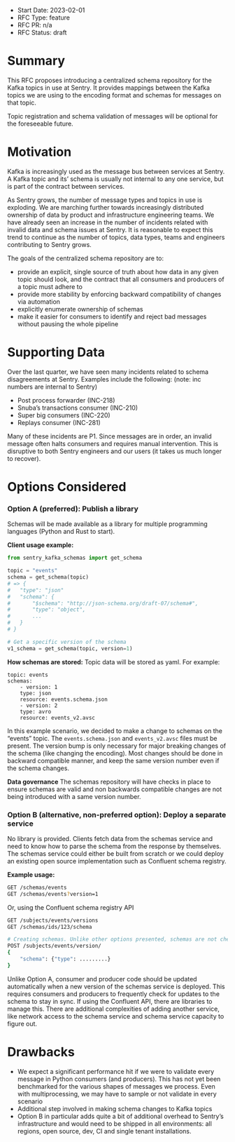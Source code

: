 - Start Date: 2023-02-01
- RFC Type: feature
- RFC PR: n/a
- RFC Status: draft

# Summary

This RFC proposes introducing a centralized schema repository for the Kafka topics in use at Sentry. It provides mappings between the Kafka topics we are using to the encoding format and schemas for messages on that topic.

Topic registration and schema validation of messages will be optional for the foreseeable future.

# Motivation

Kafka is increasingly used as the message bus between services at Sentry. A Kafka topic and its’ schema is usually not internal to any one service, but is part of the contract between services.

As Sentry grows, the number of message types and topics in use is exploding. We are marching further towards increasingly distributed ownership of data by product and infrastructure engineering teams. We have already seen an increase in the number of incidents related with invalid data and schema issues at Sentry. It is reasonable to expect this trend to continue as the number of topics, data types, teams and engineers contributing to Sentry grows.

The goals of the centralized schema repository are to:

- provide an explicit, single source of truth about how data in any given topic should look, and the contract that all consumers and producers of a topic must adhere to
- provide more stability by enforcing backward compatibility of changes via automation
- explicitly enumerate ownership of schemas
- make it easier for consumers to identify and reject bad messages without pausing the whole pipeline

# Supporting Data

Over the last quarter, we have seen many incidents related to schema disagreements at Sentry. Examples include the following: (note: inc numbers are internal to Sentry)

- Post process forwarder (INC-218)
- Snuba’s transactions consumer (INC-210)
- Super big consumers (INC-220)
- Replays consumer (INC-281)

Many of these incidents are P1. Since messages are in order, an invalid message often halts consumers and requires manual intervention. This is disruptive to both Sentry engineers and our users (it takes us much longer to recover).

# Options Considered

### **Option A (preferred): Publish a library**

Schemas will be made available as a library for multiple programming languages (Python and Rust to start).

**Client usage example:**

```python
from sentry_kafka_schemas import get_schema

topic = "events"
schema = get_schema(topic)
# => {
# 	"type": "json"
# 	"schema": {
# 		"$schema": "http://json-schema.org/draft-07/schema#",
# 		"type": "object",
# 		...
# 	}
# }

# Get a specific version of the schema
v1_schema = get_schema(topic, version=1)
```

**How schemas are stored:**
Topic data will be stored as yaml. For example:

```
topic: events
schemas:
    - version: 1
    type: json
    resource: events.schema.json
    - version: 2
    type: avro
    resource: events_v2.avsc
```

In this example scenario, we decided to make a change to schemas on the “events” topic. The `events.schema.json` and `events_v2.avsc` files must be present. The version bump is only necessary for major breaking changes of the schema (like changing the encoding). Most changes should be done in backward compatible manner, and keep the same version number even if the schema changes.

**Data governance**
The schemas repository will have checks in place to ensure schemas are valid and non backwards compatible changes are not being introduced with a same version number.

### **Option B (alternative, non-preferred option): Deploy a separate service**

No library is provided. Clients fetch data from the schemas service and need to know how to parse the schema from the response by themselves. The schemas service could either be built from scratch or we could deploy an existing open source implementation such as Confluent schema registry.

**Example usage:**

```bash
GET /schemas/events
GET /schemas/events?version=1
```

Or, using the Confluent schema registry API

```bash
GET /subjects/events/versions
GET /schemas/ids/123/schema

# Creating schemas. Unlike other options presented, schemas are not checked into code
POST /subjects/events/version/
{
    "schema": {"type": .........}
}
```

Unlike Option A, consumer and producer code should be updated automatically when a new version of the schemas service is deployed. This requires consumers and producers to frequently check for updates to the schema to stay in sync. If using the Confluent API, there are libraries to manage this. There are additional complexities of adding another service, like network access to the schema service and schema service capacity to figure out.

# Drawbacks

- We expect a significant performance hit if we were to validate every message in Python consumers (and producers). This has not yet been benchmarked for the various shapes of messages we process. Even with multiprocessing, we may have to sample or not validate in every scenario
- Additional step involved in making schema changes to Kafka topics
- Option B in particular adds quite a bit of additional overhead to Sentry’s infrastructure and would need to be shipped in all environments: all regions, open source, dev, CI and single tenant installations.
